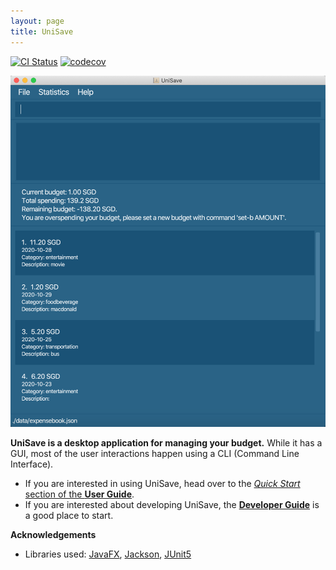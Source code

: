 ```yaml
---
layout: page
title: UniSave
---
```


[![CI Status](https://github.com/se-edu/addressbook-level3/workflows/Java%20CI/badge.svg)](https://github.com/se-edu/addressbook-level3/actions)
[![codecov](https://codecov.io/gh/se-edu/addressbook-level3/branch/master/graph/badge.svg)](https://codecov.io/gh/se-edu/addressbook-level3)

![Ui](images/Ui.png)

**UniSave is a desktop application for managing your budget.** While it has a GUI, most of the user interactions happen using a CLI (Command Line Interface).

* If you are interested in using UniSave, head over to the [_Quick Start_ section of the **User Guide**](UserGuide.html#quick-start).
* If you are interested about developing UniSave, the [**Developer Guide**](DeveloperGuide.html) is a good place to start.


**Acknowledgements**

* Libraries used: [JavaFX](https://openjfx.io/), [Jackson](https://github.com/FasterXML/jackson), [JUnit5](https://github.com/junit-team/junit5)
